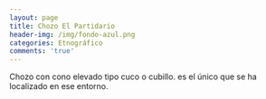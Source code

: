 ```yaml
---
layout: page
title: Chozo El Partidario
header-img: /img/fondo-azul.png
categories: Etnográfico
comments: 'true'
---
```



Chozo con cono elevado tipo cuco o cubillo. es el único que se ha localizado en ese entorno.

<div class="photos">
</div>
